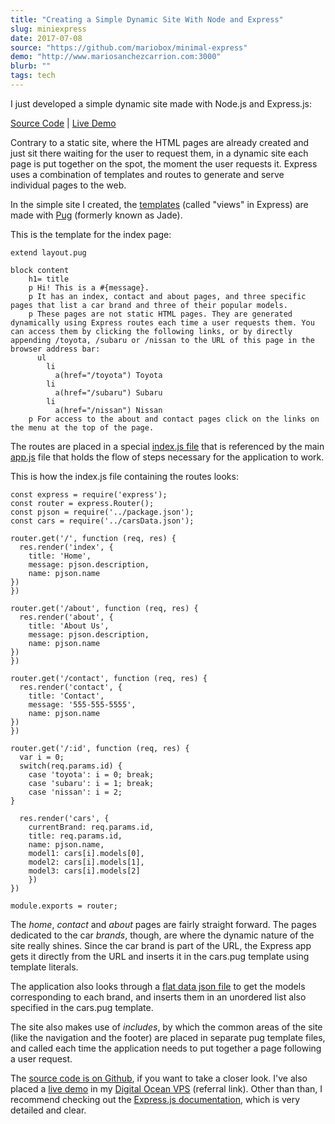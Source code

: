 ```yaml
---
title: "Creating a Simple Dynamic Site With Node and Express"
slug: miniexpress
date: 2017-07-08
source: "https://github.com/mariobox/minimal-express"
demo: "http://www.mariosanchezcarrion.com:3000"
blurb: ""
tags: tech
---
```


I just developed a simple dynamic site made with Node.js and Express.js:

[Source Code](https://github.com/mariobox/minimal-express) | [Live Demo](http://www.mariosanchezcarrion.com:3000)

Contrary to a static site, where the HTML pages are already created and just sit there waiting for the user to request them, in a dynamic site each page is put together on the spot, the moment the user requests it. Express uses a combination of templates and routes to generate and serve individual pages to the web.

In the simple site I created, the [templates](https://github.com/mariobox/minimal-express/tree/master/views) (called "views" in Express) are made with [Pug](https://pugjs.org/api/getting-started.html) (formerly known as Jade). 

This is the template for the index page:

<pre><code>extend layout.pug

block content
    h1= title
    p Hi! This is a #{message}.
    p It has an index, contact and about pages, and three specific pages that list a car brand and three of their popular models. 
    p These pages are not static HTML pages. They are generated dynamically using Express routes each time a user requests them. You can access them by clicking the following links, or by directly appending /toyota, /subaru or /nissan to the URL of this page in the browser address bar:
      ul
        li 
          a(href="/toyota") Toyota
        li 
          a(href="/subaru") Subaru
        li 
          a(href="/nissan") Nissan
    p For access to the about and contact pages click on the links on the menu at the top of the page.</code></pre>

The routes are placed in a special [index.js file](https://github.com/mariobox/minimal-express/blob/master/routes/index.js) that is referenced by the main [app.js](https://github.com/mariobox/minimal-express/blob/master/app.js) file that holds the flow of steps necessary for the application to work. 

This is how the index.js file containing the routes looks:

<pre><code>const express = require('express');
const router = express.Router();
const pjson = require('../package.json');
const cars = require('../carsData.json');

router.get('/', function (req, res) {
  res.render('index', { 
    title: 'Home', 
    message: pjson.description, 
    name: pjson.name 
})
})

router.get('/about', function (req, res) {
  res.render('about', { 
    title: 'About Us', 
    message: pjson.description, 
    name: pjson.name 
})
})

router.get('/contact', function (req, res) {
  res.render('contact', { 
    title: 'Contact', 
    message: '555-555-5555', 
    name: pjson.name 
})
})

router.get('/:id', function (req, res) {
  var i = 0;
  switch(req.params.id) {
    case 'toyota': i = 0; break;
    case 'subaru': i = 1; break;
    case 'nissan': i = 2; 
}
  
  res.render('cars', { 
    currentBrand: req.params.id,
    title: req.params.id,
    name: pjson.name,
    model1: cars[i].models[0], 
    model2: cars[i].models[1],
    model3: cars[i].models[2]
    })
})

module.exports = router;</code></pre>

The *home*, *contact* and *about* pages are fairly straight forward.  The pages dedicated to the car *brands*, though, are where the dynamic nature of the site really shines. Since the car brand is part of the URL, the Express app gets it directly from the URL and inserts it in the cars.pug template using template literals. 

The application also looks through a [flat data json file](https://github.com/mariobox/minimal-express/blob/master/carsData.json) to get the models corresponding to each brand, and inserts them in an unordered list also specified in the cars.pug template.

The site also makes use of *includes*, by which the common areas of the site (like the navigation and the footer) are placed in separate pug template files, and called each time the application needs to put together a page following a user request.

The [source code is on Github](https://github.com/mariobox/minimal-express), if you want to take a closer look. I've also placed a [live demo](http://www.mariosanchezcarrion.com:3000) in my [Digital Ocean VPS](https://m.do.co/c/b96aa4f9fdfd) (referral link). Other than than, I recommend checking out the [Express.js documentation](https://expressjs.com/), which is very detailed and clear. 




